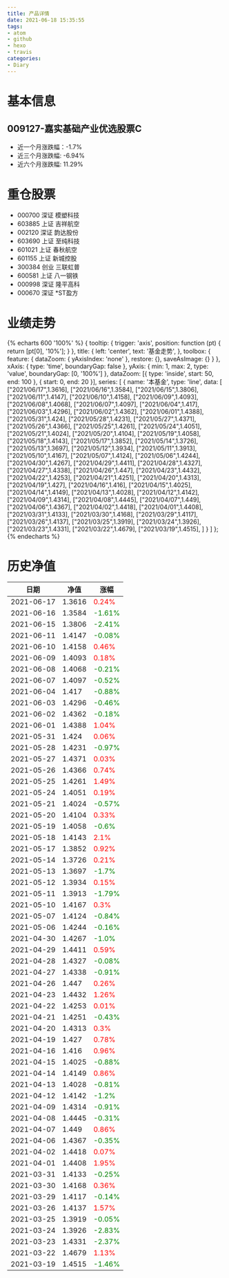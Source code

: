 ```yaml
---
title: 产品详情
date: 2021-06-18 15:35:55
tags:
- atom
- github
- hexo
- travis
categories:
- Diary
---
```


# 基本信息
## 009127-嘉实基础产业优选股票C
- 近一个月涨跌幅：-1.7%
- 近三个月涨跌幅: -6.94%
- 近六个月涨跌幅: 11.29%

# 重仓股票
- 000700 深证 模塑科技
- 603885 上证 吉祥航空
- 002120 深证 韵达股份
- 603690 上证 至纯科技
- 601021 上证 春秋航空
- 601155 上证 新城控股
- 300384 创业 三联虹普
- 600581 上证 八一钢铁
- 000998 深证 隆平高科
- 000670 深证 *ST盈方
# 业绩走势

{% echarts 600 '100%' %}
{
  tooltip: {
        trigger: 'axis',
        position: function (pt) {
            return [pt[0], '10%'];
        }
    },
    title: {
        left: 'center',
        text: '基金走势',
    },
    toolbox: {
        feature: {
            dataZoom: {
                yAxisIndex: 'none'
            },
            restore: {},
            saveAsImage: {}
        }
    },
    xAxis: {
        type: 'time',
        boundaryGap: false
    },
    yAxis: {
        min: 1,
        max: 2,
        type: 'value',
        boundaryGap: [0, '100%']
    },
    dataZoom: [{
        type: 'inside',
        start: 50,
        end: 100
    }, {
        start: 0,
        end: 20
    }],
    series: [
        {
            name: '本基金',
            type: 'line',
            data: [
["2021/06/17",1.3616],
["2021/06/16",1.3584],
["2021/06/15",1.3806],
["2021/06/11",1.4147],
["2021/06/10",1.4158],
["2021/06/09",1.4093],
["2021/06/08",1.4068],
["2021/06/07",1.4097],
["2021/06/04",1.417],
["2021/06/03",1.4296],
["2021/06/02",1.4362],
["2021/06/01",1.4388],
["2021/05/31",1.424],
["2021/05/28",1.4231],
["2021/05/27",1.4371],
["2021/05/26",1.4366],
["2021/05/25",1.4261],
["2021/05/24",1.4051],
["2021/05/21",1.4024],
["2021/05/20",1.4104],
["2021/05/19",1.4058],
["2021/05/18",1.4143],
["2021/05/17",1.3852],
["2021/05/14",1.3726],
["2021/05/13",1.3697],
["2021/05/12",1.3934],
["2021/05/11",1.3913],
["2021/05/10",1.4167],
["2021/05/07",1.4124],
["2021/05/06",1.4244],
["2021/04/30",1.4267],
["2021/04/29",1.4411],
["2021/04/28",1.4327],
["2021/04/27",1.4338],
["2021/04/26",1.447],
["2021/04/23",1.4432],
["2021/04/22",1.4253],
["2021/04/21",1.4251],
["2021/04/20",1.4313],
["2021/04/19",1.427],
["2021/04/16",1.416],
["2021/04/15",1.4025],
["2021/04/14",1.4149],
["2021/04/13",1.4028],
["2021/04/12",1.4142],
["2021/04/09",1.4314],
["2021/04/08",1.4445],
["2021/04/07",1.449],
["2021/04/06",1.4367],
["2021/04/02",1.4418],
["2021/04/01",1.4408],
["2021/03/31",1.4133],
["2021/03/30",1.4168],
["2021/03/29",1.4117],
["2021/03/26",1.4137],
["2021/03/25",1.3919],
["2021/03/24",1.3926],
["2021/03/23",1.4331],
["2021/03/22",1.4679],
["2021/03/19",1.4515],
]
        }
    ]
};
{% endecharts %}

# 历史净值

| 日期 | 净值 | 涨幅 |
| --- | --- | --- |
|2021-06-17|1.3616|<font color=red>0.24%</font>|
|2021-06-16|1.3584|<font color=green>-1.61%</font>|
|2021-06-15|1.3806|<font color=green>-2.41%</font>|
|2021-06-11|1.4147|<font color=green>-0.08%</font>|
|2021-06-10|1.4158|<font color=red>0.46%</font>|
|2021-06-09|1.4093|<font color=red>0.18%</font>|
|2021-06-08|1.4068|<font color=green>-0.21%</font>|
|2021-06-07|1.4097|<font color=green>-0.52%</font>|
|2021-06-04|1.417|<font color=green>-0.88%</font>|
|2021-06-03|1.4296|<font color=green>-0.46%</font>|
|2021-06-02|1.4362|<font color=green>-0.18%</font>|
|2021-06-01|1.4388|<font color=red>1.04%</font>|
|2021-05-31|1.424|<font color=red>0.06%</font>|
|2021-05-28|1.4231|<font color=green>-0.97%</font>|
|2021-05-27|1.4371|<font color=red>0.03%</font>|
|2021-05-26|1.4366|<font color=red>0.74%</font>|
|2021-05-25|1.4261|<font color=red>1.49%</font>|
|2021-05-24|1.4051|<font color=red>0.19%</font>|
|2021-05-21|1.4024|<font color=green>-0.57%</font>|
|2021-05-20|1.4104|<font color=red>0.33%</font>|
|2021-05-19|1.4058|<font color=green>-0.6%</font>|
|2021-05-18|1.4143|<font color=red>2.1%</font>|
|2021-05-17|1.3852|<font color=red>0.92%</font>|
|2021-05-14|1.3726|<font color=red>0.21%</font>|
|2021-05-13|1.3697|<font color=green>-1.7%</font>|
|2021-05-12|1.3934|<font color=red>0.15%</font>|
|2021-05-11|1.3913|<font color=green>-1.79%</font>|
|2021-05-10|1.4167|<font color=red>0.3%</font>|
|2021-05-07|1.4124|<font color=green>-0.84%</font>|
|2021-05-06|1.4244|<font color=green>-0.16%</font>|
|2021-04-30|1.4267|<font color=green>-1.0%</font>|
|2021-04-29|1.4411|<font color=red>0.59%</font>|
|2021-04-28|1.4327|<font color=green>-0.08%</font>|
|2021-04-27|1.4338|<font color=green>-0.91%</font>|
|2021-04-26|1.447|<font color=red>0.26%</font>|
|2021-04-23|1.4432|<font color=red>1.26%</font>|
|2021-04-22|1.4253|<font color=red>0.01%</font>|
|2021-04-21|1.4251|<font color=green>-0.43%</font>|
|2021-04-20|1.4313|<font color=red>0.3%</font>|
|2021-04-19|1.427|<font color=red>0.78%</font>|
|2021-04-16|1.416|<font color=red>0.96%</font>|
|2021-04-15|1.4025|<font color=green>-0.88%</font>|
|2021-04-14|1.4149|<font color=red>0.86%</font>|
|2021-04-13|1.4028|<font color=green>-0.81%</font>|
|2021-04-12|1.4142|<font color=green>-1.2%</font>|
|2021-04-09|1.4314|<font color=green>-0.91%</font>|
|2021-04-08|1.4445|<font color=green>-0.31%</font>|
|2021-04-07|1.449|<font color=red>0.86%</font>|
|2021-04-06|1.4367|<font color=green>-0.35%</font>|
|2021-04-02|1.4418|<font color=red>0.07%</font>|
|2021-04-01|1.4408|<font color=red>1.95%</font>|
|2021-03-31|1.4133|<font color=green>-0.25%</font>|
|2021-03-30|1.4168|<font color=red>0.36%</font>|
|2021-03-29|1.4117|<font color=green>-0.14%</font>|
|2021-03-26|1.4137|<font color=red>1.57%</font>|
|2021-03-25|1.3919|<font color=green>-0.05%</font>|
|2021-03-24|1.3926|<font color=green>-2.83%</font>|
|2021-03-23|1.4331|<font color=green>-2.37%</font>|
|2021-03-22|1.4679|<font color=red>1.13%</font>|
|2021-03-19|1.4515|<font color=green>-1.46%</font>|
